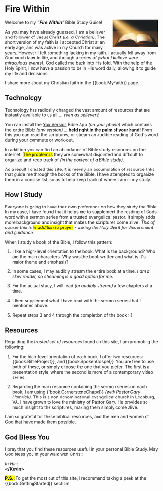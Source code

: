 # Fire Within

<img class="diagram"
     src="FireWithinLogo2.jpg"
     alt="Fire Within"
     width="150px"
     align="right"> <!-- NOTE: align allows text to flow around image :-) -->

Welcome to my _**"Fire Within"**_ Bible Study Guide!

As you may have already guessed, I am a believer and follower of Jesus
Christ _(i.e. a Christian)_.  The short version of my faith is I
accepted Christ at an early age, and was active in my Church for many
years.  However I felt something lacking in my faith.  I actually fell
away from God much later in life, and through a series of _(what I
believe were miraculous events)_, God called me back into His fold.
With the help of the Holy Spirit, I now have a passion to be in His
word daily, allowing it to guide my life and decisions.

I share more about my Christian faith in the {{book.MyFaith}} page.

## Technology

Technology has radically changed the vast amount of resources that are
instantly available to us all ... _even as believers_!

You can install the [You Version](https://www.bible.com/) Bible App
_(on your phone)_ which contains the entire Bible _(any version)_
... **held right in the palm of your hand**!  From this you can read
the scriptures, or stream an audible reading of God's word during your
commute or work-out.

In addition you can find an abundance of Bible study resources on the
internet.  <mark>The problem is</mark> they are somewhat disjointed
and difficult to organize and keep track of _(in the context of a
Bible study)_.

As a result I created this site.  It is merely an accumulation of
resource links that guide me through the books of the Bible.  I have
attempted to organize them in a concise list, so as to help keep track
of where I am in my study.

## How I Study

Everyone is going to have their own preference on how they study the
Bible.  In my case, I have found that it helps me to supplement the
reading of Gods word with a sermon series from a trusted evangelical
pastor.  It simply adds more background and insight that makes the
scriptures come alive.  _This of course this is <mark>in addition to
prayer</mark> - *asking the Holy Spirit for discernment and
guidance*_.

When I study a book of the Bible, I follow this pattern:

1. I like a high-level orientation to the book.  What is the
   background?  Who are the main characters.  Why was the book
   written and what is it's major theme and emphasis?

2. In some cases, I may audibly stream the entire book at a time.
   _I am a slow reader, so streaming is a good option for me._

3. For the actual study, I will read _(or audibly stream)_ a few
   chapters at a time.

4. I then supplement what I have read with the sermon series that I
   mentioned above.

5. Repeat steps 3 and 4 through the completion of the book :-)

## Resources

Regarding the _trusted set of resources_ found on this site, I am
promoting the following:

1. For the high-level orientation of each book, I offer two resources:
   {{book.BibleProject}}, and {{book.SpokenGospel}}.  You are free to
   use both of these, or simply choose the one that you prefer.  The
   first is a presentation style, where the second is more of a
   contemporary video series.

2. Regarding the main resource containing the sermon series on each
   book, I am using {{book.CornerstoneChapel}} _(with Pastor Gary
   Hamrick)_.  This is a non denominational evangelical church in
   Leesburg, VA. I have grown to love the ministry of Pastor Gary.  He
   provides so much insight to the scriptures, making them simply come
   alive.
   <!-- 
     _(somewhat akin to watching [The Chosen](https://thechosen.tv) series
     on thelife of Christ )_.
    -->

I am so grateful for these biblical resources, and the men and women
of God that have made them possible.


## God Bless You

I pray that you find these resources useful in your personal Bible
Study.  May God bless you in your walk with Christ!

_In Him,_
<br/>**&lt;/Kevin&gt;**
<br/><span id="inquire"></span>
<script>
  withFW( ()=>fw.addInquire('Fire%20Within%20Feedback') )
</script>

<mark>**P.S.**:</mark> To get the most out of this site, I recommend
taking a peek at the {{book.GettingStarted}} section!
